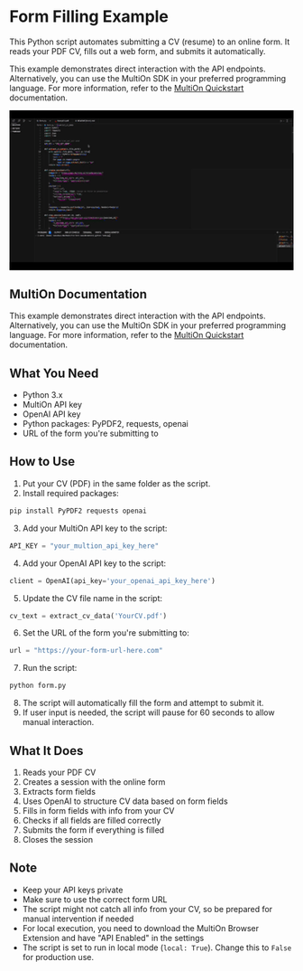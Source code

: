 # Form Filling Example

This Python script automates submitting a CV (resume) to an online form. It reads your PDF CV, fills out a web form, and submits it automatically.

This example demonstrates direct interaction with the API endpoints. Alternatively, you can use the MultiOn SDK in your preferred programming language. For more information, refer to the [MultiOn Quickstart](https://docs.multion.ai/quick-start) documentation.

<div style="width: 100%; height: 0; padding-bottom: 56.25%; position: relative;">
  <img src="demo.gif" alt="Form Filling Demo" style="position: absolute; width: 100%; height: 100%; left: 0; top: 0;">
</div>

## MultiOn Documentation

This example demonstrates direct interaction with the API endpoints. Alternatively, you can use the MultiOn SDK in your preferred programming language. For more information, refer to the [MultiOn Quickstart](https://docs.multion.ai/welcome) documentation.

## What You Need

- Python 3.x
- MultiOn API key
- OpenAI API key
- Python packages: PyPDF2, requests, openai
- URL of the form you're submitting to

## How to Use

1. Put your CV (PDF) in the same folder as the script.
2. Install required packages:
```bash
pip install PyPDF2 requests openai
```
3. Add your MultiOn API key to the script:
```python
API_KEY = "your_multion_api_key_here"
```
4. Add your OpenAI API key to the script:
```python
client = OpenAI(api_key='your_openai_api_key_here')
```
5. Update the CV file name in the script:
```python
cv_text = extract_cv_data('YourCV.pdf')
```
6. Set the URL of the form you're submitting to:
```python
url = "https://your-form-url-here.com"
```
7. Run the script:
```bash
python form.py
```
8. The script will automatically fill the form and attempt to submit it.
9. If user input is needed, the script will pause for 60 seconds to allow manual interaction.

## What It Does

1. Reads your PDF CV
2. Creates a session with the online form
3. Extracts form fields
4. Uses OpenAI to structure CV data based on form fields
5. Fills in form fields with info from your CV
6. Checks if all fields are filled correctly
7. Submits the form if everything is filled
8. Closes the session

## Note

- Keep your API keys private
- Make sure to use the correct form URL
- The script might not catch all info from your CV, so be prepared for manual intervention if needed
- For local execution, you need to download the MultiOn Browser Extension and have "API Enabled" in the settings
- The script is set to run in local mode (`local: True`). Change this to `False` for production use.